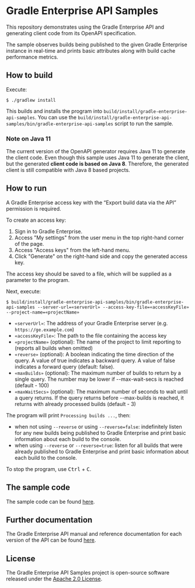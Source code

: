# Gradle Enterprise API Samples

This repository demonstrates using the Gradle Enterprise API and generating client code from its OpenAPI specification.

The sample observes builds being published to the given Gradle Enterprise instance in real-time and prints basic attributes along with build cache performance metrics.

## How to build

Execute:

```
$ ./gradlew install
```

This builds and installs the program into `build/install/gradle-enterprise-api-samples`.
You can use the `build/install/gradle-enterprise-api-samples/bin/gradle-enterprise-api-samples` script to run the sample.

### Note on Java 11

The current version of the OpenAPI generator requires Java 11 to generate the client code. Even though this sample uses Java 11 to generate the client, but the generated **client code is based on Java 8**.
Therefore, the generated client is still compatible with Java 8 based projects.

## How to run

A Gradle Enterprise access key with the “Export build data via the API” permission is required.

To create an access key:

1. Sign in to Gradle Enterprise.
2. Access "My settings" from the user menu in the top right-hand corner of the page.
3. Access "Access keys" from the left-hand menu.
4. Click "Generate" on the right-hand side and copy the generated access key.

The access key should be saved to a file, which will be supplied as a parameter to the program.

Next, execute:

```
$ build/install/gradle-enterprise-api-samples/bin/gradle-enterprise-api-samples --server-url=«serverUrl» --access-key-file=«accessKeyFile» --project-name=«projectName»
```

- `«serverUrl»`: The address of your Gradle Enterprise server (e.g. `https://ge.example.com`)
- `«accessKeyFile»`: The path to the file containing the access key
- `«projectName»` (optional): The name of the project to limit reporting to (reports all builds when omitted)
- `«reverse»` (optional): A boolean indicating the time direction of the query. A value of true indicates a backward query. A value of false indicates a forward query (default: false).
- `«maxBuilds»` (optional): The maximum number of builds to return by a single query. The number may be lower if --max-wait-secs is reached (default - 100)
- `«maxWaitSecs»` (optional): The maximum number of seconds to wait until a query returns. If the query returns before --max-builds is reached, it returns with already processed builds (default - 3)

The program will print `Processing builds ...`, then:
- when not using `--reverse` or using `--reverse=false`: indefinitely listen for any new builds being published to Gradle Enterprise and print basic information about each build to the console.
- when using `--reverse` or `--reverse=true`: listen for all builds that were already published to Gradle Enterprise and print basic information about each build to the console.

To stop the program, use <kbd>Ctrl</kbd> + <kbd>C</kbd>.

## The sample code

The sample code can be found [here](https://github.com/gradle/gradle-enterprise-api-samples/blob/main/src/main/java/com/gradle/enterprise/api).

## Further documentation

The Gradle Enterprise API manual and reference documentation for each version of the API can be found [here](https://docs.gradle.com/enterprise/api-manual).

## License

The Gradle Enterprise API Samples project is open-source software released under the [Apache 2.0 License][apache-license].

[apache-license]: https://www.apache.org/licenses/LICENSE-2.0.html

